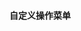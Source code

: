 #### 自定义操作菜单

<CurdTable :data="data" :columns="columns" :option="option" height="200px">
    <template #menuBtn="scope">
    <el-dropdown-item @click.stop="tip1(scope)">自定义按钮1</el-dropdown-item>
    <el-dropdown-item divided @click.stop="tip2(scope)">自定义按钮2</el-dropdown-item>
    </template>
    <template #menu="scope">
    <el-button style="margin-left: 10px" type="text" :icon="User" @click.stop="tip3(scope)">自定义按钮</el-button>
    </template>
</CurdTable>

<script setup>
import { User } from "@element-plus/icons-vue"
const data = [
  {
    name: "张三",
    sex: "男",
  },
  {
    name: "李四",
    sex: "女",
  },
  {
    name: "王五",
    sex: "女",
  },
  {
    name: "赵六",
    sex: "男",
  },
]
const columns = [
  { prop: "name", label: "姓名" },
  { prop: "sex", label: "性别" },
]
const option = {
  menuWidth: 200,
  menuBtnTitle: "自定义名称",
}
const tip1 = (scope) => {
  console.log("tip1", scope)
}
const tip2 = (scope) => {
  console.log("tip2", scope)
}
const tip3 = (scope) => {
  console.log("tip3", scope)
}
</script>
